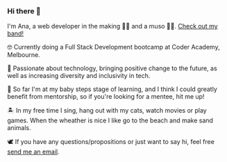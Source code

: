 ### Hi there 👋

I'm Ana, a web developer in the making 👩‍💻  and a muso 🧑‍🎤. [Check out my band!](https://renelophus.bandcamp.com/)

🤓 Currently doing a Full Stack Development bootcamp at Coder Academy, Melbourne. 

🤖 Passionate about technology, bringing positive change to the future, as well as increasing diversity and inclusivity in tech.

🐣 So far I'm at my baby steps stage of learning, and I think I could greatly benefit from mentorship, so if you're looking for a mentee, hit me up!

🏝️ In my free time I sing, hang out with my cats, watch movies or play games. When the wheather is nice I like go to the beach and make sand animals.

🕊️ If you have any questions/propositions or just want to say hi, feel free [send me an email](mailto:a.lastovirya@gmail.com). 

<!--
**chivoi/chivoi** is a ✨ _special_ ✨ repository because its `README.md` (this file) appears on your GitHub profile.

Here are some ideas to get you started:

- 🔭 I’m currently working on ...
- 🌱 I’m currently learning ...
- 👯 I’m looking to collaborate on ...
- 🤔 I’m looking for help with ...
- 💬 Ask me about ...
- 📫 How to reach me: ...
- 😄 Pronouns: ...
- ⚡ Fun fact: ...
-->
